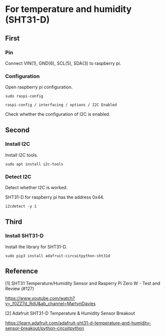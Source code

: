 # For temperature and humidity (SHT31-D) 

## First 

### Pin

Connect VIN(1), GND(6), SCL(5), SDA(3) to raspberry pi. 

### Configuration 

Open raspberry pi configuration. 

```
sudo raspi-config
```

    raspi-config / interfacing / options / I2C Enabled 

Check whether the configuration of I2C is enabled. 

## Second 

### Install I2C 

Install I2C tools. 

```
sudo apt install i2c-tools
```

### Detect I2C 

Detect whether I2C is worked. 

SHT31-D for raspberry pi has the address 0x44. 

```
i2cdetect -y 1
```

## Third 

### Install SHT31-D 

Install the library for SHT31-D. 

```
sudo pip3 install adafruit-circuitpython-sht31d
```

## Reference 

[1] SHT31 Temperature/Humidity Sensor and Rasperry Pi Zero W - Test and Review (#127)

https://www.youtube.com/watch?v=_f0ZZ7d_RdU&ab_channel=MartynDavies 

[2] Adafruit SHT31-D Temperature & Humidity Sensor Breakout

https://learn.adafruit.com/adafruit-sht31-d-temperature-and-humidity-sensor-breakout/python-circuitpython 
